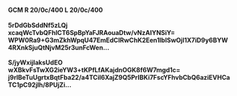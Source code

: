 #### GCM R 20/0c/400 L 20/0c/400
**5rDdGbSddNf5zLQj**<br/>**xcaqWcTvbQFhICT6SpBpYaFJRAouaDtw/vNzAIYNSiY=**<br/>**WPW0Ra9+G3mZkhWpqU47EmEdClRwChK2Een1lblSwOjl1X7iD9y6BYW4RXnkSjuQtNjvM25r3unFcWen...**<br/><br/>
**S/jyWxijIaksUdEO**<br/>**wXBkvFsTwXG2ieYW3+tKPfLfAKajdnOGK8f6W7mgd1c=**<br/>**j9rlBeTuUgrtxBqtFba22/a4TCil6XajZ9Q5PrIBKi7FscYFhvbCbQ6aziEVHCaTC1pC92jlh/8PUjZi...**